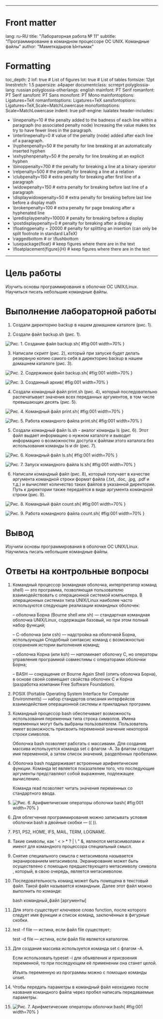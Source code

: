 
---
# Front matter
lang: ru-RU
title: "Лабораторная работа № 11"
subtitle: "Программирование в командном процессоре ОС UNIX. Командные файлы"
author: "Маметкадыров Ынтымак"

# Formatting
toc_depth: 2
lof: true # List of figures
lot: true # List of tables
fontsize: 12pt
linestretch: 1.5
papersize: a4paper
documentclass: scrreprt
polyglossia-lang: russian
polyglossia-otherlangs: english
mainfont: PT Serif
romanfont: PT Serif
sansfont: PT Sans
monofont: PT Mono
mainfontoptions: Ligatures=TeX
romanfontoptions: Ligatures=TeX
sansfontoptions: Ligatures=TeX,Scale=MatchLowercase
monofontoptions: Scale=MatchLowercase
indent: true
pdf-engine: lualatex
header-includes:
  - \linepenalty=10 # the penalty added to the badness of each line within a paragraph (no associated penalty node) Increasing the value makes tex try to have fewer lines in the paragraph.
  - \interlinepenalty=0 # value of the penalty (node) added after each line of a paragraph.
  - \hyphenpenalty=50 # the penalty for line breaking at an automatically inserted hyphen
  - \exhyphenpenalty=50 # the penalty for line breaking at an explicit hyphen
  - \binoppenalty=700 # the penalty for breaking a line at a binary operator
  - \relpenalty=500 # the penalty for breaking a line at a relation
  - \clubpenalty=150 # extra penalty for breaking after first line of a paragraph
  - \widowpenalty=150 # extra penalty for breaking before last line of a paragraph
  - \displaywidowpenalty=50 # extra penalty for breaking before last line before a display math
  - \brokenpenalty=100 # extra penalty for page breaking after a hyphenated line
  - \predisplaypenalty=10000 # penalty for breaking before a display
  - \postdisplaypenalty=0 # penalty for breaking after a display
  - \floatingpenalty = 20000 # penalty for splitting an insertion (can only be split footnote in standard LaTeX)
  - \raggedbottom # or \flushbottom
  - \usepackage{float} # keep figures where there are in the text
  - \floatplacement{figure}{H} # keep figures where there are in the text
---

# Цель работы

Изучить основы программирования в оболочке ОС UNIX/Linux. Научиться писать небольшие командные файлы.

# Выполнение лабораторной работы

1. Создали директорию backup в нашем домашнем каталоге (рис. 1).

2. Создали файл backup.sh (рис. 1).

![Рис. 1. Создание файл backup.sh](/home/itmametkadihrov/Изображения/lab11/1.png){ #fig:001 width=70% }

3. Написали скрипт (рис. 2), который при запуске будет делать резервную копию самого себя в директорию
backup в нашем домашнем каталоге (рис. 3). 

![Рис. 2. Содержимое файл backup.sh](/home/itmametkadihrov/Изображения/lab11/2.png){ #fig:001 width=70% }

![Рис. 3. Созданный архив](/home/itmametkadihrov/Изображения/lab11/8.png){ #fig:001 width=70% }

4. Создали командный файл print.sh (рис. 4), который последовательно распечатывает значения всех переданных аргументов, в том числе превышающих десять (рис. 5).

![Рис. 4. Командный файл print.sh](/home/itmametkadihrov/Изображения/lab11/3.png){ #fig:001 width=70% }

![Рис. 5. Работа командного файла print.sh](/home/itmametkadihrov/Изображения/lab11/9.png){ #fig:001 width=70% }

5. Создали командный файл ls.sh - аналог команды ls (рис. 6). Этот файл выдает информацию о нужном
каталоге и выводит информацию о возможностях доступа к файлам этого каталога без использования команды ls и dir (рис. 7).

![Рис. 6. Командный файл ls.sh](/home/itmametkadihrov/Изображения/lab11/4.png){ #fig:001 width=70% }

![Рис. 7. Запуск командного файла ls.sh](/home/itmametkadihrov/Изображения/lab11/10.png){ #fig:001 width=70% }

6. Написали командный файл (рис. 8), который получает в качестве аргумента командной строки формат файла (.txt, .doc, .jpg, .pdf и т.д.) и вычисляет количество таких файлов в указанной директории. Путь к директории также передаётся в виде аргумента командной строки (рис. 9).

![Рис. 8. Командный файл сount.sh](/home/itmametkadihrov/Изображения/lab11/5.png){ #fig:001 width=70% }

![Рис. 9. Работа командного файла сount.sh](/home/itmametkadihrov/Изображения/lab11/11.png){ #fig:001 width=70% }

# Вывод

Изучили основы программирования в оболочке ОС UNIX/Linux. Научились писать небольшие командные файлы.

# Ответы на контрольные вопросы

1. Командный процессор (командная оболочка, интерпретатор команд shell) — это программа, позволяющая пользователю взаимодействовать с операционной системой компьютера. В операционных системах типа UNIX/Linux наиболее часто используются следующие реализации командных оболочек:

	– оболочка Борна (Bourne shell или sh) — стандартная командная оболочка UNIX/Linux, содержащая базовый, но при этом полный набор функций;

	– С-оболочка (или csh) — надстройка на оболочкой Борна, использующая Сподобный синтаксис команд с возможностью сохранения истории выполнения команд;

	– оболочка Корна (или ksh) — напоминает оболочку С, но операторы управления программой совместимы с операторами оболочки Борна;

	– BASH — сокращение от Bourne Again Shell (опять оболочка Борна), в основе своей совмещает свойства оболочек С и Корна (разработка компании Free Software Foundation).

2. POSIX (Portable Operating System Interface for Computer Environments) — набор стандартов описания интерфейсов взаимодействия операционной системы и прикладных программ.

3. Командный процессор bash обеспечивает возможность использования переменных типа строка символов. Имена переменных могут быть выбраны пользователем. Пользователь имеет возможность присвоить переменной значение некоторой строки символов.

	Оболочка bash позволяет работать с массивами. Для создания массива используется команда set с флагом -A. За флагом следует имя переменной, а затем список значений, разделённых пробелами.

4. Оболочка bash поддерживает встроенные арифметические функции. Команда let является показателем того, что последующие аргументы представляют собой выражение, подлежащее вычислению.

	Команда read позволяет читать значения переменных со стандартного ввода.

5. ![Рис. 6. Арифметические операторы оболочки bash](/home/itmametkadihrov/Изображения/lab11/6.png){ #fig:001 width=70% }

6. Для облегчения программирования можно записывать условия оболочки bash в двойные скобки — (( )).

7. PS1, PS2, HOME, IFS, MAIL, TERM, LOGNAME.

8. Такие символы, как ' < > * ? | \ " &, являются метасимволами и имеют для командного процессора специальный смысл.

9. Снятие специального смысла с метасимвола называется экранированием метасимвола. Экранирование может быть осуществлено с помощью предшествующего метасимволу символа \, который, в свою очередь, является метасимволом.

10. Последовательность команд может быть помещена в текстовый файл. Такой файл называется командным. Далее этот файл можно выполнить по команде:

	bash командный_файл [аргументы]

11. Для этого существует ключевое слово function, после которого следует имя функции и список команд, заключённых в фигурные скобки.

12. test -f file — истина, если файл file существует;

	test -d file — истина, если файл file является каталогом.

13. Для создания массива используется команда set с флагом -A.

	Если использовать typeset -i для объявления и присвоения переменной, то при последующем её применении она станет целой.

	Изъять переменную из программы можно с помощью команды unset.

14. Чтобы передать параметры в командный файл неоходимо после названия командного файла через пробел написать передаваемые параметры.

15. ![Рис. 7. Арифметические операторы оболочки bash](/home/itmametkadihrov/Изображения/lab11/7.png){ #fig:001 width=70% }
